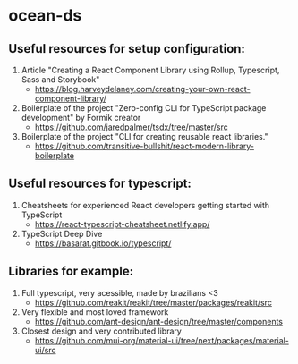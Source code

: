 # ocean-ds

## Useful resources for setup configuration:

1. Article "Creating a React Component Library using Rollup, Typescript, Sass and Storybook"
   - https://blog.harveydelaney.com/creating-your-own-react-component-library/
2. Boilerplate of the project "Zero-config CLI for TypeScript package development" by Formik creator
   - https://github.com/jaredpalmer/tsdx/tree/master/src
3. Boilerplate of the project "CLI for creating reusable react libraries."
   - https://github.com/transitive-bullshit/react-modern-library-boilerplate

## Useful resources for typescript:

1. Cheatsheets for experienced React developers getting started with TypeScript
   - https://react-typescript-cheatsheet.netlify.app/
2. TypeScript Deep Dive
   - https://basarat.gitbook.io/typescript/

## Libraries for example:

1. Full typescript, very acessible, made by brazilians <3
   - https://github.com/reakit/reakit/tree/master/packages/reakit/src
2. Very flexible and most loved framework
   - https://github.com/ant-design/ant-design/tree/master/components
3. Closest design and very contributed library
   - https://github.com/mui-org/material-ui/tree/next/packages/material-ui/src
